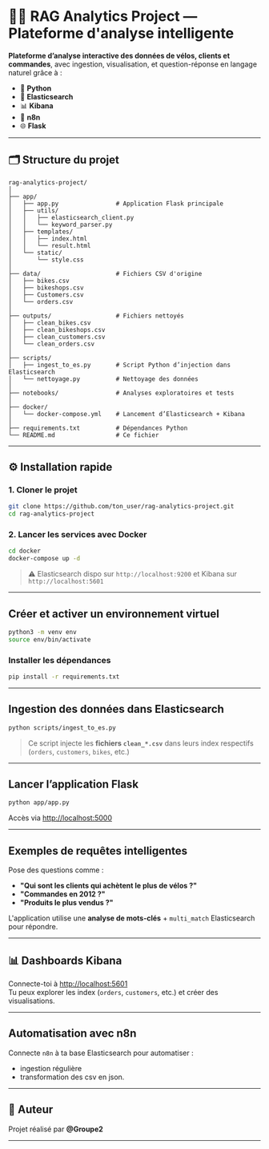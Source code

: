# 🚴‍♀️ RAG Analytics Project — Plateforme d'analyse intelligente

**Plateforme d’analyse interactive des données de vélos, clients et commandes**, avec ingestion, visualisation, et question-réponse en langage naturel grâce à :
- 🐍 **Python**
- 🔎 **Elasticsearch**
- 📊 **Kibana**
- 🔁 **n8n**
- 🌐 **Flask**

---

## 🗂️ Structure du projet

```
rag-analytics-project/
│
├── app/
│   ├── app.py                # Application Flask principale
│   ├── utils/
│   │   ├── elasticsearch_client.py
│   │   └── keyword_parser.py
│   ├── templates/
│   │   ├── index.html
│   │   └── result.html
│   └── static/
│       └── style.css
│
├── data/                     # Fichiers CSV d'origine
│   ├── bikes.csv
│   ├── bikeshops.csv
│   ├── Customers.csv
│   └── orders.csv
│
├── outputs/                  # Fichiers nettoyés
│   ├── clean_bikes.csv
│   ├── clean_bikeshops.csv
│   ├── clean_customers.csv
│   └── clean_orders.csv
│
├── scripts/
│   ├── ingest_to_es.py       # Script Python d’injection dans Elasticsearch
│   └── nettoyage.py          # Nettoyage des données
│
├── notebooks/                # Analyses exploratoires et tests
│
├── docker/
│   └── docker-compose.yml    # Lancement d’Elasticsearch + Kibana
│
├── requirements.txt          # Dépendances Python
└── README.md                 # Ce fichier
```

---

## ⚙️ Installation rapide

### 1. Cloner le projet

```bash
git clone https://github.com/ton_user/rag-analytics-project.git
cd rag-analytics-project
```

### 2. Lancer les services avec Docker

```bash
cd docker
docker-compose up -d
```
> ⚠ Elasticsearch dispo sur `http://localhost:9200` et Kibana sur `http://localhost:5601`

---

##  Créer et activer un environnement virtuel

```bash
python3 -m venv env
source env/bin/activate
```

### Installer les dépendances

```bash
pip install -r requirements.txt
```

---

## Ingestion des données dans Elasticsearch

```bash
python scripts/ingest_to_es.py
```

> Ce script injecte les **fichiers `clean_*.csv`** dans leurs index respectifs (`orders`, `customers`, `bikes`, etc.)

---

## Lancer l’application Flask

```bash
python app/app.py
```

Accès via [http://localhost:5000](http://localhost:5000)

---

## Exemples de requêtes intelligentes

Pose des questions comme :

- **"Qui sont les clients qui achètent le plus de vélos ?"**
- **"Commandes en 2012 ?"**
- **"Produits le plus vendus ?"**

L'application utilise une **analyse de mots-clés** + `multi_match` Elasticsearch pour répondre.

---

## 📊 Dashboards Kibana

Connecte-toi à [http://localhost:5601](http://localhost:5601)  
Tu peux explorer les index (`orders`, `customers`, etc.) et créer des visualisations.

---

## Automatisation avec n8n

Connecte `n8n` à ta base Elasticsearch pour automatiser :
- ingestion régulière
- transformation des csv en json.


---

## 👤 Auteur

Projet réalisé par **@Groupe2**  

---



